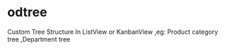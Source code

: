 # odtree
Custom Tree Structure In ListView or KanbanView ,eg: Product category tree ,Department tree
